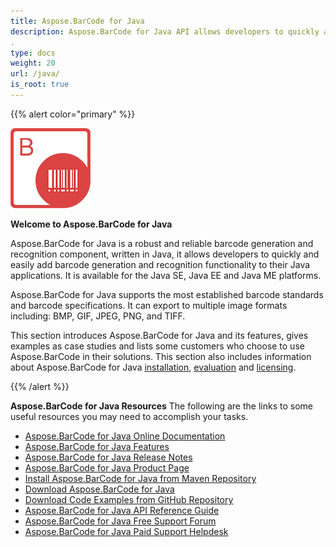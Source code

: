 ```yaml
---
title: Aspose.BarCode for Java
description: Aspose.BarCode for Java API allows developers to quickly and easily add barcode generation and recognition functionality to their Java applications. It is available for the Java SE, Java EE and Java ME platforms.
.
type: docs
weight: 20
url: /java/
is_root: true
---
```


{{% alert color="primary" %}} 

![todo:image_alt_text](home_1.png)

**Welcome to Aspose.BarCode for Java**

Aspose.BarCode for Java is a robust and reliable barcode generation and recognition component, written in Java, it allows developers to quickly and easily add barcode generation and recognition functionality to their Java applications. It is available for the Java SE, Java EE and Java ME platforms.

Aspose.BarCode for Java supports the most established barcode standards and barcode specifications. It can export to multiple image formats including: BMP, GIF, JPEG, PNG, and TIFF.

This section introduces Aspose.BarCode for Java and its features, gives examples as case studies and lists some customers who choose to use Aspose.BarCode in their solutions. This section also includes information about Aspose.BarCode for Java [installation](/barcode/java/installation/), [evaluation](/barcode/java/installation/) and [licensing](/barcode/java/licensing/).

{{% /alert %}} 

**Aspose.BarCode for Java Resources**
The following are the links to some useful resources you may need to accomplish your tasks.

- [Aspose.BarCode for Java Online Documentation](/barcode/java/)
- [Aspose.BarCode for Java Features](/barcode/java/product-overview/)
- [Aspose.BarCode for Java Release Notes](/barcode/java/release-notes/)
- [Aspose.BarCode for Java Product Page](https://products.aspose.com/barcode/java)
- [Install Aspose.BarCode for Java from Maven Repository](/barcode/java/installation/)
- [Download Aspose.BarCode for Java](https://downloads.aspose.com/barcode/java)
- [Download Code Examples from GitHub Repository](https://github.com/aspose-barcode/Aspose.Barcode-for-Java)
- [Aspose.BarCode for Java API Reference Guide](https://apireference.aspose.com/barcode/java/)
- [Aspose.BarCode for Java Free Support Forum](https://forum.aspose.com/c/barcode)
- [Aspose.BarCode for Java Paid Support Helpdesk](https://helpdesk.aspose.com/)
